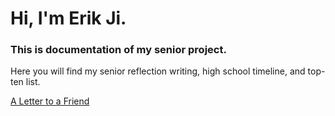 # Hi, I'm Erik Ji.
### This is documentation of my senior project.

Here you will find my senior reflection writing, high school timeline, and top-ten list.

[A Letter to a Friend](lettertoafriend.md)